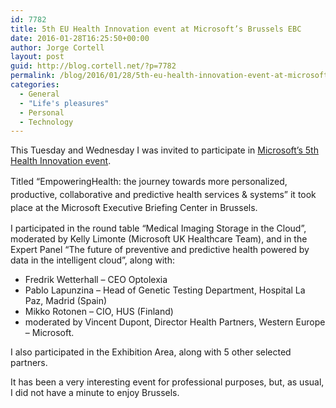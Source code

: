 ```yaml
---
id: 7782
title: 5th EU Health Innovation event at Microsoft’s Brussels EBC
date: 2016-01-28T16:25:50+00:00
author: Jorge Cortell
layout: post
guid: http://blog.cortell.net/?p=7782
permalink: /blog/2016/01/28/5th-eu-health-innovation-event-at-microsofts-brussels-ebc/
categories:
  - General
  - "Life's pleasures"
  - Personal
  - Technology
---
```

This Tuesday and Wednesday I was invited to participate in <a href="http://enterprise.microsoft.com/en-us/event/empowering-health/" target="_blank">Microsoft’s 5th Health Innovation event</a>.

<span style="line-height: 1.5;">Titled “EmpoweringHealth: the journey towards more personalized, productive, collaborative and predictive health services & systems” it took place at the Microsoft Executive Briefing Center in Brussels.</span>

I participated in the round table “Medical Imaging Storage in the Cloud”, moderated by Kelly Limonte (Microsoft UK Healthcare Team), and in the Expert Panel “The future of preventive and predictive health powered by data in the intelligent cloud”, along with:

  * Fredrik Wetterhall – CEO Optolexia
  * Pablo Lapunzina – Head of Genetic Testing Department, Hospital La Paz, Madrid (Spain)
  * Mikko Rotonen – CIO, HUS (Finland)
  * moderated by Vincent Dupont, Director Health Partners, Western Europe – Microsoft.

I also participated in the Exhibition Area, along with 5 other selected partners.

It has been a very interesting event for professional purposes, but, as usual, I did not have a minute to enjoy Brussels.